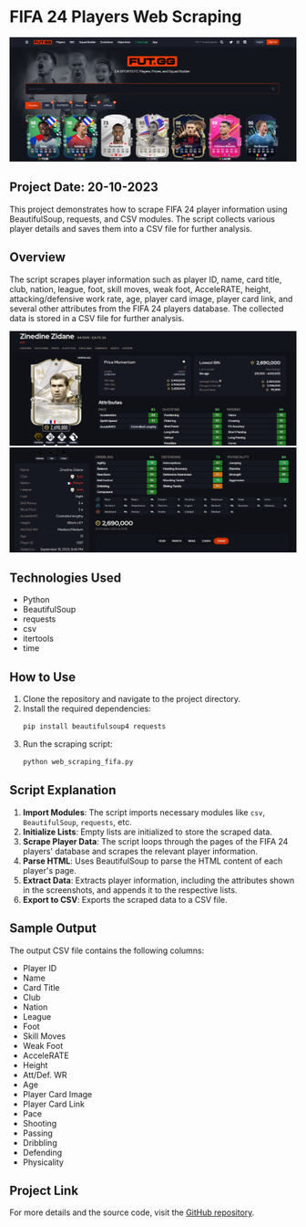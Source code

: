 # FIFA 24 Players Web Scraping

![FIFA 24 Logo](fifa-24.png)

## Project Date: 20-10-2023

This project demonstrates how to scrape FIFA 24 player information using BeautifulSoup, requests, and CSV modules. The script collects various player details and saves them into a CSV file for further analysis.

## Overview

The script scrapes player information such as player ID, name, card title, club, nation, league, foot, skill moves, weak foot, AcceleRATE, height, attacking/defensive work rate, age, player card image, player card link, and several other attributes from the FIFA 24 players database. The collected data is stored in a CSV file for further analysis.

![Attributes Overview 1](Screenshot%202023-10-20%20201850.png)
![Attributes Overview 2](Screenshot%202023-10-20%20201906.png)

## Technologies Used

- Python
- BeautifulSoup
- requests
- csv
- itertools
- time

## How to Use

1. Clone the repository and navigate to the project directory.
2. Install the required dependencies:
    ```bash
    pip install beautifulsoup4 requests
    ```
3. Run the scraping script:
    ```bash
    python web_scraping_fifa.py
    ```

## Script Explanation

1. **Import Modules**: The script imports necessary modules like `csv`, `BeautifulSoup`, `requests`, etc.
2. **Initialize Lists**: Empty lists are initialized to store the scraped data.
3. **Scrape Player Data**: The script loops through the pages of the FIFA 24 players' database and scrapes the relevant player information.
4. **Parse HTML**: Uses BeautifulSoup to parse the HTML content of each player's page.
5. **Extract Data**: Extracts player information, including the attributes shown in the screenshots, and appends it to the respective lists.
6. **Export to CSV**: Exports the scraped data to a CSV file.

## Sample Output

The output CSV file contains the following columns:
- Player ID
- Name
- Card Title
- Club
- Nation
- League
- Foot
- Skill Moves
- Weak Foot
- AcceleRATE
- Height
- Att/Def. WR
- Age
- Player Card Image
- Player Card Link
- Pace
- Shooting
- Passing
- Dribbling
- Defending
- Physicality

## Project Link

For more details and the source code, visit the [GitHub repository](https://github.com/AbdooMohamedd/BeautifulSoup-Web-Scraping-Projects/tree/main/Web%20Scraping%20FIFA%202024%20all%20Players).
